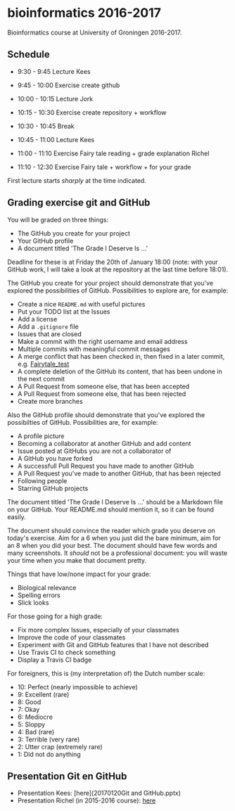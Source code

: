 # bioinformatics 2016-2017

Bioinformatics course at University of Groningen 2016-2017.

## Schedule

 * 9:30 - 9:45 Lecture Kees
 * 9:45 - 10:00 Exercise create github
 * 10:00 - 10:15 Lecture Jork
 * 10:15 - 10:30 Exercise create repository + workflow

 * 10:30 - 10:45 Break
 
 * 10:45 - 11:00 Lecture Kees
 * 11:00 - 11:10 Exercise Fairy tale reading + grade explanation Richel
 * 11:10 - 12:30 Exercise Fairy tale + workflow + for your grade

First lecture starts *sharply* at the time indicated.

## Grading exercise git and GitHub 

You will be graded on three things:

 * The GitHub you create for your project
 * Your GitHub profile
 * A document titled 'The Grade I Deserve Is ...'

Deadline for these is at Friday the 20th of January 18:00 (note: with your GitHub work, I will take a look at the repository at the last time before 18:01).

The GitHub you create for your project should demonstrate that you've explored the possibilities of GitHub.
Possibilities to explore are, for example:

 * Create a nice `README.md` with useful pictures
 * Put your TODO list at the Issues
 * Add a license
 * Add a `.gitignore` file
 * Issues that are closed
 * Make a commit with the right username and email address
 * Multiple commits with meaningful commit messages
 * A merge conflict that has been checked in, then fixed in a later commit, e.g. [Fairytale_test](https://github.com/Lumphie/Fairytale_test)
 * A complete deletion of the GitHub its content, that has been undone in the next commit
 * A Pull Request from someone else, that has been accepted
 * A Pull Request from someone else, that has been rejected
 * Create more branches

Also the GitHub profile should demonstrate that you've explored the possibilties of GitHub.
Possibilities are, for example:

 * A profile picture
 * Becoming a collaborator at another GitHub and add content
 * Issue posted at GitHubs you are not a collaborator of
 * A GitHub you have forked
 * A successfull Pull Request you have made to another GitHub
 * A Pull Request you've made to another GitHub, that has been rejected
 * Following people
 * Starring GitHub projects

The document titled 'The Grade I Deserve Is ...' should be a Markdown file on your GitHub. Your README.md should mention it, so it can be found easily.

The document should convince the reader which grade you deserve on today's exercise. Aim for a 6 when you just did the bare minimum, aim for an 8 when you did your best. The document should have few words and many screenshots. It *should* not be a professional document: you will waste your time when you make that document pretty.

Things that have low/none impact for your grade:

 * Biological relevance
 * Spelling errors
 * Slick looks
 
For those going for a high grade:

 * Fix more complex Issues, especially of your classmates
 * Improve the code of your classmates
 * Experiment with Git and GitHub features that I have not described
 * Use Travis CI to check something
 * Display a Travis CI badge

For foreigners, this is (my interpretation of) the Dutch number scale:

* 10: Perfect (nearly impossible to achieve)
* 9: Excellent (rare)
* 8: Good
* 7: Okay
* 6: Mediocre
* 5: Sloppy
* 4: Bad (rare)
* 3: Terrible (very rare)
* 2: Utter crap (extremely rare)
* 1: Did not do anything

## Presentation Git en GitHub 

 * Presentation Kees: [here](20170120Git and GitHub.pptx)
 * Presentation Richel (in 2015-2016 course): [here](https://github.com/richelbilderbeek/CppPresentations/blob/master/Git.pdf)
